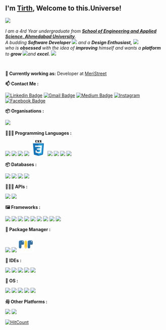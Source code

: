 ## I'm <a href="https://tirthjivani.github.io"><b>Tirth</b></a>, Welcome to this.Universe! 

<img src="https://thumbs.gfycat.com/ContentForkedEmperorshrimp.webp" width="200px"></h2>

<p>
  <em>
    I am a 4rd Year undergraduate from <a href="https://www.ahduni.edu.in/"> <b>School of Engineering and Applied Science, Ahmedabad University</b></a>. <br>
    A budding <b>Software Developer</b> <img src="https://github.com/TheDudeThatCode/TheDudeThatCode/blob/master/Assets/Developer.gif" width="30px"> and a <b>Design    Enthusiast,</b>&nbsp;<img src="https://github.com/TheDudeThatCode/TheDudeThatCode/blob/master/Assets/Designer.gif" width="36px"><br>who is <b>obsessed</b>
    with the idea of <b>improving</b> himself and wants a <b>platform</b> to 
    <b>grow</b> <img src="https://github.com/TheDudeThatCode/TheDudeThatCode/blob/master/Assets/Rocket.gif" width="18px">and 
    <b>excel.</b> <img src="https://github.com/TheDudeThatCode/TheDudeThatCode/blob/master/Assets/Medal.gif" width="20px">
  </em>  
</p>

<br>

**💼 Currently working as:** Developer at <a href="https://github.com/meriStreet-Web-App">MeriStreet</a>


**📫 Contact Me :** 

[![Linkedin Badge](https://img.shields.io/badge/-LINKEDIN-blue?style=flat-square&logo=Linkedin&logoColor=white&link=https://www.linkedin.com/in/tirthjivani/)](https://www.linkedin.com/in/tirthjivani/) 
[![Gmail Badge](https://img.shields.io/badge/-GMAIL-c14438?style=flat-square&logo=Gmail&logoColor=white&link=mailto:tirthjivani17@gmail.com)](mailto:tirthjivani17@gmail.com)
[![Medium Badge](https://img.shields.io/badge/-MEDIUM-black?style=flat-square&logo=Medium&logoColor=white&link=https://medium.com/@tirthjivani17)](https://medium.com/@tirthjivani17)
<a href="https://www.instagram.com/tirthjivani/" target="_blank"><img src="https://img.shields.io/badge/INSTAGRAM-%23E4405F.svg?&style=flat-square&logo=instagram&logoColor=white" alt="Instagram"></a>
[![Facebook Badge](https://img.shields.io/badge/-FACEBOOK-blue?style=flat-square&logo=Facebook&logoColor=white&link=https://www.facebook.com/tirth.jivani/)](https://www.facebook.com/tirth.jivani/) 


**📦 Organisations :** 

<code><a href="https://firebase.google.com/" target="_blank"><img height="50" src="https://www.vectorlogo.zone/logos/ieee/ieee-ar21.svg"></a></code>


**👨🏻‍💻 Programming Languages :** 

<code><a href="https://www.python.org/" target="_blank"><img height="50" src="https://www.vectorlogo.zone/logos/python/python-ar21.svg"></a></code>
<code><a href="https://docs.oracle.com/en/java/" target="_blank"><img height="50" src="https://www.vectorlogo.zone/logos/java/java-ar21.svg"></a></code>
<code><a href="https://developer.mozilla.org/en-US/docs/Web/JavaScript" target="_blank"><img height="50" src="https://www.vectorlogo.zone/logos/javascript/javascript-ar21.svg"></a></code>
<code><a href="https://expo.io/" target="_blank"><img height="50" src="https://www.vectorlogo.zone/logos/w3_html5/w3_html5-ar21.svg"></a></code>
<code><a href="https://expo.io/" target="_blank"><img height="50" src="https://github.com/devicons/devicon/blob/master/icons/css3/css3-original-wordmark.svg"></a></code>
<code><a href="https://expo.io/" target="_blank"><img height="50" src="https://www.vectorlogo.zone/logos/lesscss/lesscss-ar21.svg"></a></code>
<code><a href="https://expo.io/" target="_blank"><img height="50" src="https://www.vectorlogo.zone/logos/sass-lang/sass-lang-ar21.svg"></a></code>
<code><a href="https://expo.io/" target="_blank"><img height="50" src="https://www.vectorlogo.zone/logos/pocoo_jinja/pocoo_jinja-ar21.svg"></a></code>
<code><a href="https://expo.io/" target="_blank"><img height="50" src="https://www.vectorlogo.zone/logos/sass-lang/sass-lang-ar21.svg"></a></code>


**📦 Databases :** 

<code><a href="https://firebase.google.com/" target="_blank"><img height="50" src="https://www.vectorlogo.zone/logos/mysql/mysql-ar21.svg"></a></code>
<code><a href="https://firebase.google.com/" target="_blank"><img height="50" src="https://www.vectorlogo.zone/logos/firebase/firebase-ar21.svg"></a></code>
<code><a href="https://firebase.google.com/" target="_blank"><img height="50" src="https://www.vectorlogo.zone/logos/postgresql/postgresql-ar21.svg"></a></code>
<code><a href="https://firebase.google.com/" target="_blank"><img height="50" src="https://www.vectorlogo.zone/logos/sqlite/sqlite-ar21.svg"></a></code>


**🚴🏻‍♂️ APIs :** 

<code><a href="https://graphql.org/" target="_blank"><img height="50" src="https://www.vectorlogo.zone/logos/graphql/graphql-ar21.svg"></a></code>
<code><a href="https://www.apollographql.com/" target="_blank"><img height="50" src="https://www.vectorlogo.zone/logos/apollographql/apollographql-ar21.svg"></a></code>

  
**🖼 Frameworks :** 

<code><a href="https://www.linux.org/" target="_blank"><img height="50" src="https://www.vectorlogo.zone/logos/linux/linux-ar21.svg"></a></code>
<code><a href="https://git-scm.com//" target="_blank"><img height="50" src="https://www.vectorlogo.zone/logos/git-scm/git-scm-ar21.svg"></a></code>
<code><a href="https://opencv.org/" target="_blank"><img height="50" src="https://www.vectorlogo.zone/logos/opencv/opencv-ar21.svg"></a></code>
<code><a href="https://opencv.org/" target="_blank"><img height="50" src="https://www.vectorlogo.zone/logos/numpy/numpy-ar21.svg"></a></code>
<code><a href="https://www.djangoproject.com/" target="_blank"><img height="50" src="https://www.vectorlogo.zone/logos/djangoproject/djangoproject-ar21.svg"></a></code>
<code><a href="https://flask.palletsprojects.com/en/1.1.x/" target="_blank"><img height="50" src="https://www.vectorlogo.zone/logos/pocoo_flask/pocoo_flask-ar21.svg"></a></code>
<code><a href="https://reactjs.org/" target="_blank"><img height="50" src="https://www.vectorlogo.zone/logos/reactjs/reactjs-ar21.svg"></a></code>
<code><a href="https://reactnative.dev/" target="_blank"><img height="50" src="https://www.vectorlogo.zone/logos/angular/angular-ar21.svg"></a></code>
<code><a href="https://reactnative.dev/" target="_blank"><img height="50" src="https://github.com/bestofjs/bestofjs-webui/blob/master/public/logos/react-native.svg"></a></code>


**🎒 Package Manager :** 

<code><a href="https://firebase.google.com/" target="_blank"><img height="50" src="https://www.vectorlogo.zone/logos/npmjs/npmjs-ar21.svg"></a></code>
<code><a href="https://firebase.google.com/" target="_blank"><img height="50" src="https://www.vectorlogo.zone/logos/yarnpkg/yarnpkg-ar21.svg"></a></code>
<code><a href="https://firebase.google.com/" target="_blank"><img height="50" src="https://github.com/vscode-icons/vscode-icons/blob/master/icons/file_type_pip.svg"></a></code>


**📖 IDEs :** 

<code><a href="https://expo.io/" target="_blank"><img height="50" src="https://www.vectorlogo.zone/logos/visualstudio_code/visualstudio_code-ar21.svg"></a></code>
<code><a href="https://expo.io/" target="_blank"><img height="50" src="https://www.vectorlogo.zone/logos/apple_xcode/apple_xcode-ar21.svg"></a></code>
<code><a href="https://expo.io/" target="_blank"><img height="50" src="https://www.vectorlogo.zone/logos/atom_io/atom_io-ar21.svg"></a></code>
<code><a href="https://expo.io/" target="_blank"><img height="50" src="https://www.vectorlogo.zone/logos/android/android-official.svg"></a></code>
<code><a href="https://expo.io/" target="_blank"><img height="50" src="https://www.vectorlogo.zone/logos/eclipse/eclipse-ar21.svg"></a></code>


**📱 OS :** 

<code><a href="https://expo.io/" target="_blank"><img height="50" src="https://github.com/leungwensen/svg-icon/blob/master/dist/svg/logos/macosx.svg"></a></code>
<code><a href="https://expo.io/" target="_blank"><img height="50" src="https://www.vectorlogo.zone/logos/ubuntu/ubuntu-ar21.svg"></a></code>
<code><a href="https://expo.io/" target="_blank"><img height="50" src="https://github.com/detain/svg-logos/blob/master/svg/windows-10.svg"></a></code>
<code><a href="https://expo.io/" target="_blank"><img height="50" src="https://www.vectorlogo.zone/logos/android/android-ar21.svg"></a></code>
<code><a href="https://expo.io/" target="_blank"><img height="50" src="https://upload.wikimedia.org/wikipedia/commons/c/ca/IOS_logo.svg"></a></code>


**⺟ Other Platforms :** 

<code><a href="https://expo.io/" target="_blank"><img height="50" src="https://www.vectorlogo.zone/logos/expoio/expoio-ar21.svg"></a></code>
<code><a href="https://expo.io/" target="_blank"><img height="50" src="https://www.vectorlogo.zone/logos/invisionapp/invisionapp-ar21.svg"></a></code>


[![HitCount](http://hits.dwyl.com/tirthjivani/tirthjivani/tirthjivani.svg)](http://hits.dwyl.com/tirthjivani/tirthjivani/tirthjivani)



